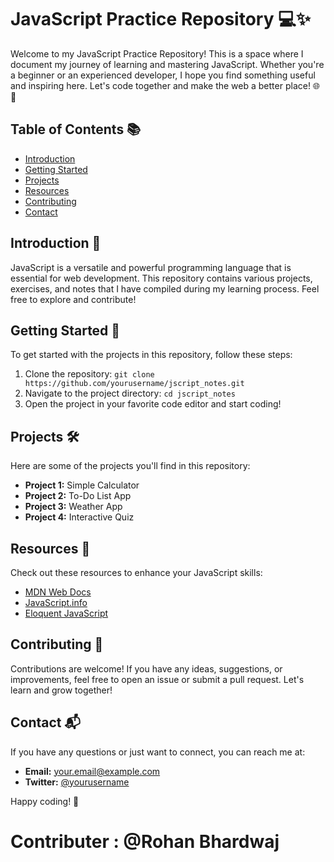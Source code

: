 # JavaScript Practice Repository 💻✨

Welcome to my JavaScript Practice Repository! This is a space where I document my journey of learning and mastering JavaScript. Whether you're a beginner or an experienced developer, I hope you find something useful and inspiring here. Let's code together and make the web a better place! 🌐💪

## Table of Contents 📚
- [Introduction](#introduction)
- [Getting Started](#getting-started)
- [Projects](#projects)
- [Resources](#resources)
- [Contributing](#contributing)
- [Contact](#contact)

## Introduction 🌟
JavaScript is a versatile and powerful programming language that is essential for web development. This repository contains various projects, exercises, and notes that I have compiled during my learning process. Feel free to explore and contribute!

## Getting Started 🚀
To get started with the projects in this repository, follow these steps:
1. Clone the repository: `git clone https://github.com/yourusername/jscript_notes.git`
2. Navigate to the project directory: `cd jscript_notes`
3. Open the project in your favorite code editor and start coding!

## Projects 🛠️
Here are some of the projects you'll find in this repository:
- **Project 1:** Simple Calculator
- **Project 2:** To-Do List App
- **Project 3:** Weather App
- **Project 4:** Interactive Quiz

## Resources 📖
Check out these resources to enhance your JavaScript skills:
- [MDN Web Docs](https://developer.mozilla.org/en-US/docs/Web/JavaScript)
- [JavaScript.info](https://javascript.info/)
- [Eloquent JavaScript](https://eloquentjavascript.net/)

## Contributing 🤝
Contributions are welcome! If you have any ideas, suggestions, or improvements, feel free to open an issue or submit a pull request. Let's learn and grow together!

## Contact 📬
If you have any questions or just want to connect, you can reach me at:
- **Email:** your.email@example.com
- **Twitter:** [@yourusername](https://twitter.com/yourusername)

Happy coding! 💖

# Contributer : @Rohan Bhardwaj